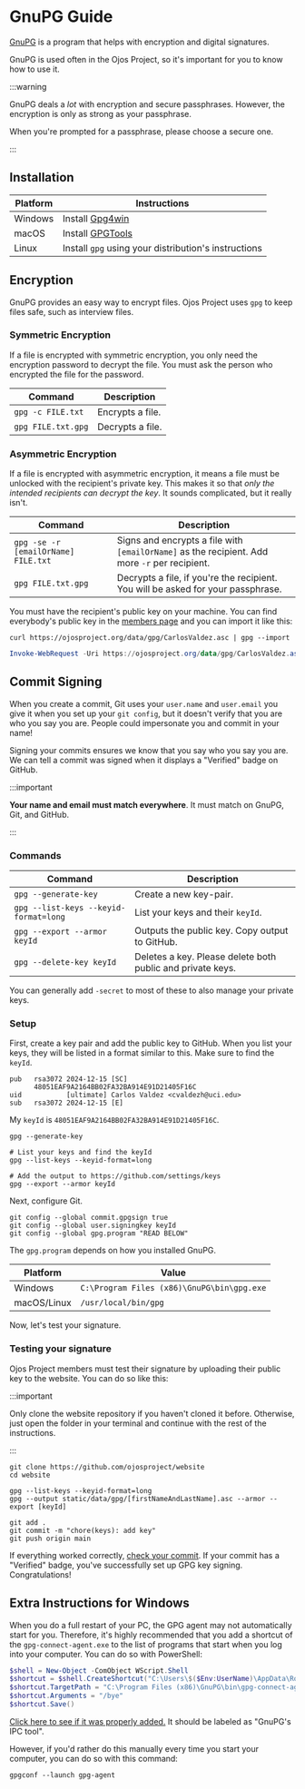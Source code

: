 # GnuPG Guide

[GnuPG](https://gnupg.org/) is a program that helps with encryption and digital
signatures.

GnuPG is used often in the Ojos Project, so it's important for you to know how
to use it.

:::warning

GnuPG deals a _lot_ with encryption and secure passphrases. However, the
encryption is only as strong as your passphrase.

When you're prompted for a passphrase, please choose a secure one.

:::

## Installation

| Platform | Instructions                                         |
| -------- | ---------------------------------------------------- |
| Windows  | Install [Gpg4win](https://gpg4win.org/)              |
| macOS    | Install [GPGTools](https://gpgtools.org/)            |
| Linux    | Install `gpg` using your distribution's instructions |

## Encryption

GnuPG provides an easy way to encrypt files. Ojos Project uses `gpg` to keep
files safe, such as interview files.

### Symmetric Encryption

If a file is encrypted with symmetric encryption, you only need the encryption
password to decrypt the file. You must ask the person who encrypted the file for
the password.

| Command            | Description      |
| ------------------ | ---------------- |
| `gpg -c FILE.txt`  | Encrypts a file. |
| `gpg FILE.txt.gpg` | Decrypts a file. |

### Asymmetric Encryption

If a file is encrypted with asymmetric encryption, it means a file must be
unlocked with the recipient's private key. This makes it so that _only the
intended recipients can decrypt the key_. It sounds complicated, but it really
isn't.

| Command                             | Description                                                                                   |
| ----------------------------------- | --------------------------------------------------------------------------------------------- |
| `gpg -se -r [emailOrName] FILE.txt` | Signs and encrypts a file with `[emailOrName]` as the recipient. Add more `-r` per recipient. |
| `gpg FILE.txt.gpg`                  | Decrypts a file, if you're the recipient. You will be asked for your passphrase.              |

You must have the recipient's public key on your machine. You can find
everybody's public key in the [members page](/docs/members/) and you can import
it like this:

```shell
curl https://ojosproject.org/data/gpg/CarlosValdez.asc | gpg --import
```

```powershell
Invoke-WebRequest -Uri https://ojosproject.org/data/gpg/CarlosValdez.asc -UseBasicParsing | Select-Object -ExpandProperty Content | gpg --import
```

## Commit Signing

When you create a commit, Git uses your `user.name` and `user.email` you give it
when you set up your `git config`, but it doesn't verify that you are who you
say you are. People could impersonate you and commit in your name!

Signing your commits ensures we know that you say who you say you are. We can
tell a commit was signed when it displays a "Verified" badge on GitHub.

:::important

**Your name and email must match everywhere**. It must match on GnuPG, Git, and
GitHub.

:::

### Commands

| Command                               | Description                                                |
| ------------------------------------- | ---------------------------------------------------------- |
| `gpg --generate-key`                  | Create a new key-pair.                                     |
| `gpg --list-keys --keyid-format=long` | List your keys and their `keyId`.                          |
| `gpg --export --armor keyId`          | Outputs the public key. Copy output to GitHub.             |
| `gpg --delete-key keyId`              | Deletes a key. Please delete both public and private keys. |

You can generally add `-secret` to most of these to also manage your private
keys.

### Setup

First, create a key pair and add the public key to GitHub. When you list your
keys, they will be listed in a format similar to this. Make sure to find the
`keyId`.

```plaintext
pub   rsa3072 2024-12-15 [SC]
      48051EAF9A2164BB02FA32BA914E91D21405F16C
uid           [ultimate] Carlos Valdez <cvaldezh@uci.edu>
sub   rsa3072 2024-12-15 [E]
```

My `keyId` is `48051EAF9A2164BB02FA32BA914E91D21405F16C`.

```shell
gpg --generate-key

# List your keys and find the keyId
gpg --list-keys --keyid-format=long

# Add the output to https://github.com/settings/keys
gpg --export --armor keyId
```

Next, configure Git.

```shell
git config --global commit.gpgsign true
git config --global user.signingkey keyId
git config --global gpg.program "READ BELOW"
```

The `gpg.program` depends on how you installed GnuPG.

| Platform    | Value                                      |
| ----------- | ------------------------------------------ |
| Windows     | `C:\Program Files (x86)\GnuPG\bin\gpg.exe` |
| macOS/Linux | `/usr/local/bin/gpg`                       |

Now, let's test your signature.

### Testing your signature

Ojos Project members must test their signature by uploading their public key to
the website. You can do so like this:

:::important

Only clone the website repository if you haven't cloned it before. Otherwise,
just open the folder in your terminal and continue with the rest of
the instructions.

:::

```shell
git clone https://github.com/ojosproject/website
cd website

gpg --list-keys --keyid-format=long
gpg --output static/data/gpg/[firstNameAndLastName].asc --armor --export [keyId]

git add .
git commit -m "chore(keys): add key"
git push origin main
```

If everything worked correctly,
[check your commit](https://github.com/ojosproject/website/commits/). If your
commit has a "Verified" badge, you've successfully set up GPG key signing.
Congratulations!

## Extra Instructions for Windows

When you do a full restart of your PC, the GPG agent may not automatically start
for you. Therefore, it's highly recommended that you add a shortcut of the
`gpg-connect-agent.exe` to the list of programs that start when you log into
your computer. You can do so with PowerShell:

```powershell
$shell = New-Object -ComObject WScript.Shell
$shortcut = $shell.CreateShortcut("C:\Users\$($Env:UserName)\AppData\Roaming\Microsoft\Windows\Start Menu\Programs\Startup\gpg-connect-agent.lnk")
$shortcut.TargetPath = "C:\Program Files (x86)\GnuPG\bin\gpg-connect-agent.exe"
$shortcut.Arguments = "/bye"
$shortcut.Save()
```

<!-- markdownlint-disable no-inline-html -->

<a href="ms-settings:startupapps">Click here to see if it was properly added.</a>
It should be labeled as "GnuPG's IPC tool".

<!-- markdownlint-enable no-inline-html -->

However, if you'd rather do this manually every time you start your computer,
you can do so with this command:

```shell
gpgconf --launch gpg-agent
```
